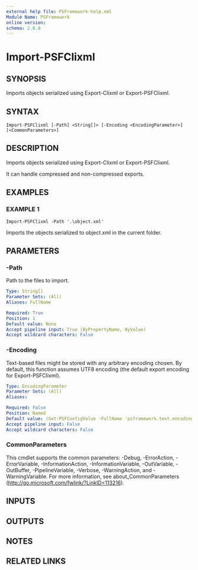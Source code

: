 ```yaml
---
external help file: PSFramework-help.xml
Module Name: PSFramework
online version:
schema: 2.0.0
---
```


# Import-PSFClixml

## SYNOPSIS
Imports objects serialized using Export-Clixml or Export-PSFClixml.

## SYNTAX

```
Import-PSFClixml [-Path] <String[]> [-Encoding <EncodingParameter>] [<CommonParameters>]
```

## DESCRIPTION
Imports objects serialized using Export-Clixml or Export-PSFClixml.

It can handle compressed and non-compressed exports.

## EXAMPLES

### EXAMPLE 1
```
Import-PSFClixml -Path '.\object.xml'
```

Imports the objects serialized to object.xml in the current folder.

## PARAMETERS

### -Path
Path to the files to import.

```yaml
Type: String[]
Parameter Sets: (All)
Aliases: FullName

Required: True
Position: 1
Default value: None
Accept pipeline input: True (ByPropertyName, ByValue)
Accept wildcard characters: False
```

### -Encoding
Text-based files might be stored with any arbitrary encoding chosen.
By default, this function assumes UTF8 encoding (the default export encoding for Export-PSFClixml).

```yaml
Type: EncodingParameter
Parameter Sets: (All)
Aliases:

Required: False
Position: Named
Default value: (Get-PSFConfigValue -FullName 'psframework.text.encoding.defaultread' -Fallback 'utf-8')
Accept pipeline input: False
Accept wildcard characters: False
```

### CommonParameters
This cmdlet supports the common parameters: -Debug, -ErrorAction, -ErrorVariable, -InformationAction, -InformationVariable, -OutVariable, -OutBuffer, -PipelineVariable, -Verbose, -WarningAction, and -WarningVariable. For more information, see about_CommonParameters (http://go.microsoft.com/fwlink/?LinkID=113216).

## INPUTS

## OUTPUTS

## NOTES

## RELATED LINKS

